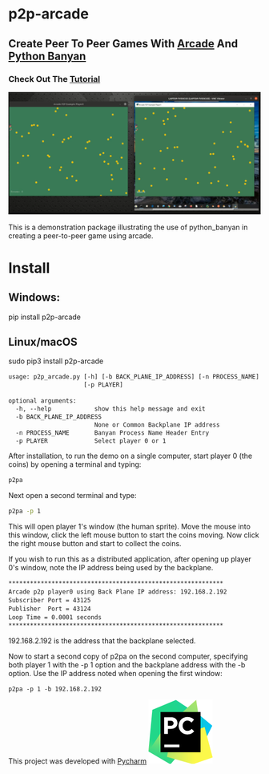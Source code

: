 # p2p-arcade

## Create Peer To Peer Games With [Arcade](https://arcade.academy/) And [Python Banyan](https://mryslab.github.io/python_banyan/)

### Check Out The [Tutorial](https://mryslab.github.io/bots-in-pieces/python-banyan/arcade/2020/02/21/p2p-arcade-1.html)


![](./documentation/images/p2p_arcade.png)



This is a demonstration package illustrating the use of python_banyan in creating
a peer-to-peer game using arcade.

# Install
## Windows:
pip install p2p-arcade

## Linux/macOS
sudo pip3 install p2p-arcade

```
usage: p2p_arcade.py [-h] [-b BACK_PLANE_IP_ADDRESS] [-n PROCESS_NAME]
                     [-p PLAYER]

optional arguments:
  -h, --help            show this help message and exit
  -b BACK_PLANE_IP_ADDRESS
                        None or Common Backplane IP address
  -n PROCESS_NAME       Banyan Process Name Header Entry
  -p PLAYER             Select player 0 or 1
```

After installation,  to run the demo on a single computer, start player 0 (the coins) by opening a terminal and typing:
```bash
p2pa
```

Next open a second terminal and type:
```bash
p2pa -p 1
```

This will open player 1's window (the human sprite). Move the mouse into this window, click the left mouse button
to start the coins moving. Now click the right mouse button and start to collect the coins.

If you wish to run this as a distributed application, after opening up player 0's window, note the IP address being
used by the backplane.

```bash
************************************************************
Arcade p2p player0 using Back Plane IP address: 192.168.2.192
Subscriber Port = 43125
Publisher  Port = 43124
Loop Time = 0.0001 seconds
************************************************************

```

192.168.2.192 is the address that the backplane selected.

Now to start a second copy of p2pa on the second computer, specifying both
player 1 with the -p 1 option and the backplane address with the -b option.
Use the IP address noted when opening the first window:

```
p2pa -p 1 -b 192.168.2.192
```

This project was developed with
[Pycharm](https://www.jetbrains.com/pycharm/?from=p2p-arcade)
![logo](https://github.com/MrYsLab/python_banyan/blob/master/images/icon_PyCharm.png)

